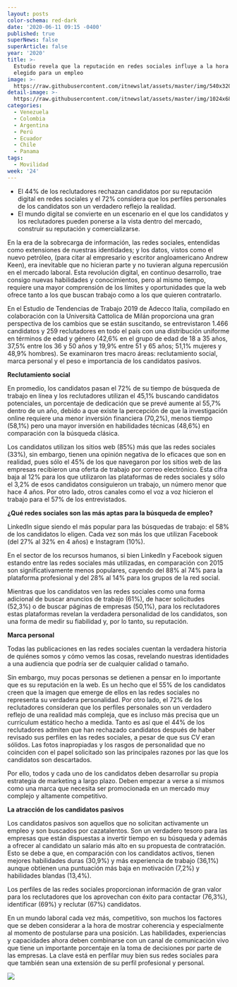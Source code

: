 ```yaml
---
layout: posts
color-schema: red-dark
date: '2020-06-11 09:15 -0400'
published: true
superNews: false
superArticle: false
year: '2020'
title: >-
  Estudio revela que la reputación en redes sociales influye a la hora de ser
  elegido para un empleo
image: >-
  https://raw.githubusercontent.com/itnewslat/assets/master/img/540x320/Redes-Sociales-p.jpg
detail-image: >-
  https://raw.githubusercontent.com/itnewslat/assets/master/img/1024x680/Redes-Sociales-g.jpg
categories:
  - Venezuela
  - Colombia
  - Argentina
  - Perú
  - Ecuador
  - Chile
  - Panama
tags:
  - Movilidad
week: '24'
---
```

- El 44% de los reclutadores rechazan candidatos por su reputación digital en redes sociales y el 72% considera que los perfiles personales de los candidatos son un verdadero reflejo la realidad.
- El mundo digital se convierte en un escenario en el que los candidatos y los reclutadores pueden ponerse a la vista dentro del mercado, construir su reputación y comercializarse. 

En la era de la sobrecarga de información, las redes sociales, entendidas como extensiones de nuestras identidades; y los datos, vistos como el nuevo petróleo, (para citar al empresario y escritor angloamericano Andrew Keen), era inevitable que no hicieran parte y no tuvieran alguna repercusión en el mercado laboral. Esta revolución digital, en continuo desarrollo, trae consigo nuevas habilidades y conocimientos, pero al mismo tiempo, requiere una mayor comprensión de los límites y oportunidades que la web ofrece tanto a los que buscan trabajo como a los que quieren contratarlo.
 
En el Estudio de Tendencias de Trabajo 2019 de Adecco Italia, compilado en colaboración con la Università Cattolica de Milán proporciona una gran perspectiva de los cambios que se están suscitando, se entrevistaron 1.466 candidatos y 259 reclutadores en todo el país con una distribución uniforme en términos de edad y género (42,6% en el grupo de edad de 18 a 35 años, 37,5% entre los 36 y 50 años y 19,9% entre 51 y 65 años; 51,1% mujeres y 48,9% hombres). Se examinaron tres macro áreas: reclutamiento social, marca personal y el peso e importancia de los candidatos pasivos.
 
**Reclutamiento social**
 
En promedio, los candidatos pasan el 72% de su tiempo de búsqueda de trabajo en línea y los reclutadores utilizan el 45,1% buscando candidatos potenciales, un porcentaje de dedicación que se prevé aumente al 55,7% dentro de un año, debido a que existe la percepción de que la investigación online requiere una menor inversión financiera (70,2%), menos tiempo (58,1%) pero una mayor inversión en habilidades técnicas (48,6%) en comparación con la búsqueda clásica.
 
Los candidatos utilizan los sitios web (85%) más que las redes sociales (33%), sin embargo, tienen una opinión negativa de lo eficaces que son en realidad, pues sólo el 45% de los que navegaron por los sitios web de las empresas recibieron una oferta de trabajo por correo electrónico. Esta cifra baja al 12% para los que utilizaron las plataformas de redes sociales y sólo el 3,2% de esos candidatos consiguieron un trabajo, un número menor que hace 4 años. Por otro lado, otros canales como el voz a voz hicieron el trabajo para el 57% de los entrevistados.
 
**¿Qué redes sociales son las más aptas para la búsqueda de empleo?**
 
LinkedIn sigue siendo el más popular para las búsquedas de trabajo: el 58% de los candidatos lo eligen. Cada vez son más los que utilizan Facebook (del 27% al 32% en 4 años) e Instagram (10%).
 
En el sector de los recursos humanos, si bien LinkedIn y Facebook siguen estando entre las redes sociales más utilizadas, en comparación con 2015 son significativamente menos populares, cayendo del 88% al 74% para la plataforma profesional y del 28% al 14% para los grupos de la red social. 
 
Mientras que los candidatos ven las redes sociales como una forma adicional de buscar anuncios de trabajo (61%), de hacer solicitudes (52,3%) o de buscar páginas de empresas (50,1%), para los reclutadores estas plataformas revelan la verdadera personalidad de los candidatos, son una forma de medir su fiabilidad y, por lo tanto, su reputación.
 
**Marca personal**
 
Todas las publicaciones en las redes sociales cuentan la verdadera historia de quiénes somos y cómo vemos las cosas, revelando nuestras identidades a una audiencia que podría ser de cualquier calidad o tamaño.
 
Sin embargo, muy pocas personas se detienen a pensar en lo importante que es su reputación en la web. Es un hecho que el 55% de los candidatos creen que la imagen que emerge de ellos en las redes sociales no representa su verdadera personalidad. Por otro lado, el 72% de los reclutadores consideran que los perfiles personales son un verdadero reflejo de una realidad más compleja, que es incluso más precisa que un currículum estático hecho a medida. Tanto es así que el 44% de los reclutadores admiten que han rechazado candidatos después de haber revisado sus perfiles en las redes sociales, a pesar de que sus CV eran sólidos. Las fotos inapropiadas y los rasgos de personalidad que no coinciden con el papel solicitado son las principales razones por las que los candidatos son descartados.
 
Por ello, todos y cada uno de los candidatos deben desarrollar su propia estrategia de marketing a largo plazo.  Deben empezar a verse a sí mismos como una marca que necesita ser promocionada en un mercado muy complejo y altamente competitivo.
 
**La atracción de los candidatos pasivos**
 
Los candidatos pasivos son aquellos que no solicitan activamente un empleo y son buscados por cazatalentos. Son un verdadero tesoro para las empresas que están dispuestas a invertir tiempo en su búsqueda y además a ofrecer al candidato un salario más alto en su propuesta de contratación. Esto se debe a que, en comparación con los candidatos activos, tienen mejores habilidades duras (30,9%) y más experiencia de trabajo (36,1%) aunque obtienen una puntuación más baja en motivación (7,2%) y habilidades blandas (13,4%).
 
Los perfiles de las redes sociales proporcionan información de gran valor para los reclutadores que los aprovechan con éxito para contactar (76,3%), identificar (69%) y reclutar (67%) candidatos.
 
En un mundo laboral cada vez más, competitivo, son muchos los factores que se deben considerar a la hora de mostrar coherencia y especialmente al momento de postularse para una posición. Las habilidades, experiencias y capacidades ahora deben combinarse con un canal de comunicación vivo que tiene un importante porcentaje en la toma de decisiones por parte de las empresas. La clave está en perfilar muy bien sus redes sociales para que también sean una extensión de su perfil profesional y personal. 

<img src="https://tracker.metricool.com/c3po.jpg?hash=56f88a41e39ab42c063cc51676587a04"/>